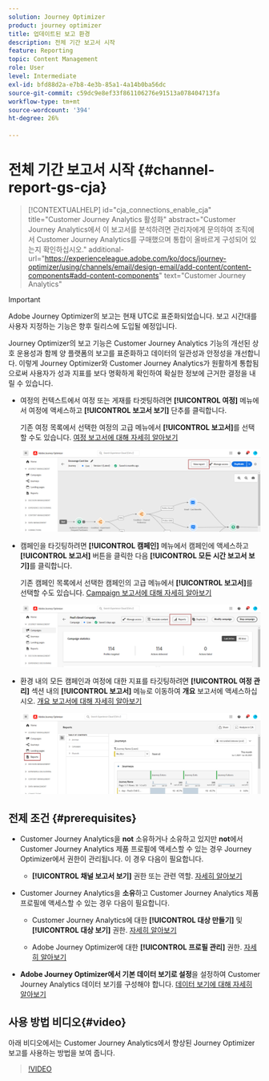 ```yaml
---
solution: Journey Optimizer
product: journey optimizer
title: 업데이트된 보고 환경
description: 전체 기간 보고서 시작
feature: Reporting
topic: Content Management
role: User
level: Intermediate
exl-id: bfd88d2a-e7b8-4e3b-85a1-4a14b0ba56dc
source-git-commit: c59dc9e8ef33f861106276e91513a078404713fa
workflow-type: tm+mt
source-wordcount: '394'
ht-degree: 26%

---
```


# 전체 기간 보고서 시작 {#channel-report-gs-cja}

>[!CONTEXTUALHELP]
>id="cja_connections_enable_cja"
>title="Customer Journey Analytics 활성화"
>abstract="Customer Journey Analytics에서 이 보고서를 분석하려면 관리자에게 문의하여 조직에서 Customer Journey Analytics를 구매했으며 통합이 올바르게 구성되어 있는지 확인하십시오."
>additional-url="https://experienceleague.adobe.com/ko/docs/journey-optimizer/using/channels/email/design-email/add-content/content-components#add-content-components" text="Customer Journey Analytics"

>[!IMPORTANT]
>
>Adobe Journey Optimizer의 보고는 현재 UTC로 표준화되었습니다. 보고 시간대를 사용자 지정하는 기능은 향후 릴리스에 도입될 예정입니다.

Journey Optimizer의 보고 기능은 Customer Journey Analytics 기능의 개선된 상호 운용성과 함께 양 플랫폼의 보고를 표준화하고 데이터의 일관성과 안정성을 개선합니다. 이렇게 Journey Optimizer와 Customer Journey Analytics가 원활하게 통합됨으로써 사용자가 성과 지표를 보다 명확하게 확인하여 확실한 정보에 근거한 결정을 내릴 수 있습니다.

* 여정의 컨텍스트에서 여정 또는 게재를 타겟팅하려면 **[!UICONTROL 여정]** 메뉴에서 여정에 액세스하고 **[!UICONTROL 보고서 보기]** 단추를 클릭합니다.

  기존 여정 목록에서 선택한 여정의 고급 메뉴에서 **[!UICONTROL 보고서]**&#x200B;를 선택할 수도 있습니다. [여정 보고서에 대해 자세히 알아보기](journey-global-report-cja.md)

  ![](assets/gs-cja-report-3.png)

* 캠페인을 타깃팅하려면 **[!UICONTROL 캠페인]** 메뉴에서 캠페인에 액세스하고 **[!UICONTROL 보고서]** 버튼을 클릭한 다음 **[!UICONTROL 모든 시간 보고서 보기]**&#x200B;를 클릭합니다.

  기존 캠페인 목록에서 선택한 캠페인의 고급 메뉴에서 **[!UICONTROL 보고서]**&#x200B;를 선택할 수도 있습니다. [Campaign 보고서에 대해 자세히 알아보기](campaign-global-report-cja.md)

  ![](assets/gs-cja-report-2.png)

* 환경 내의 모든 캠페인과 여정에 대한 지표를 타깃팅하려면 **[!UICONTROL 여정 관리]** 섹션 내의 **[!UICONTROL 보고서]** 메뉴로 이동하여 **개요** 보고서에 액세스하십시오. [개요 보고서에 대해 자세히 알아보기](channel-report-cja.md)

  ![](assets/gs-cja-report-1.png)

## 전제 조건 {#prerequisites}

* Customer Journey Analytics을 **not** 소유하거나 소유하고 있지만 **not**&#x200B;에서 Customer Journey Analytics 제품 프로필에 액세스할 수 있는 경우 Journey Optimizer에서 권한이 관리됩니다. 이 경우 다음이 필요합니다.

   * **[!UICONTROL 채널 보고서 보기]** 권한 또는 관련 역할. [자세히 알아보기](../administration/permissions.md)

* Customer Journey Analytics을 **소유**&#x200B;하고 Customer Journey Analytics 제품 프로필에 액세스할 수 있는 경우 다음이 필요합니다.

   * Customer Journey Analytics에 대한 **[!UICONTROL 대상 만들기]** 및 **[!UICONTROL 대상 보기]** 권한. [자세히 알아보기](https://experienceleague.adobe.com/en/docs/analytics-platform/using/technotes/access-control)

   * Adobe Journey Optimizer에 대한 **[!UICONTROL 프로필 관리]** 권한. [자세히 알아보기](../administration/permissions.md)

* **Adobe Journey Optimizer에서 기본 데이터 보기로 설정**&#x200B;을 설정하여 Customer Journey Analytics 데이터 보기를 구성해야 합니다. [데이터 보기에 대해 자세히 알아보기](https://experienceleague.adobe.com/en/docs/analytics-platform/using/cja-dataviews/create-dataview)

## 사용 방법 비디오{#video}

아래 비디오에서는 Customer Journey Analytics에서 향상된 Journey Optimizer 보고를 사용하는 방법을 보여 줍니다.

>[!VIDEO](https://video.tv.adobe.com/v/3430413)